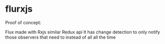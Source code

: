 # flurxjs
Proof of concept:

Flux made with Rxjs similar Redux api
It has change detection to only notify those observers that need to instead of all all the time
